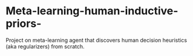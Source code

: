 # Meta-learning-human-inductive-priors-
Project on meta-learning agent that discovers human decision heuristics (aka regularizers) from scratch.
